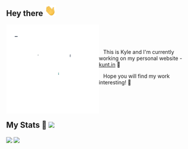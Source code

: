 ## Hey there <img src="https://raw.githubusercontent.com/ABSphreak/ABSphreak/master/gifs/Hi.gif" width="30px" height="30px">

<span>
  <img src="logo.gif" align="left" width=250 height=240>
</span>

<br>
<br>
<br>
<p>&nbsp;&nbsp;&nbsp;This is Kyle and I'm currently working on my personal website - <a href="https://kunt.in" target="_blank">kunt.in</a> 💫</p>
<p>&nbsp;&nbsp;&nbsp;Hope you will find my work interesting! 🌟</p>
<br>
<br>
<br>

## My Stats 👀 ![](https://komarev.com/ghpvc/?username=kuntiniong&color=d83a7c)

<span>
  <img height=190 align="center" src="https://github-readme-stats.vercel.app/api/?username=kuntiniong&show_icons=true&theme=radical&card_width=240b" />
</span>
<span>
  <img height=190 align="center" src="https://github-readme-stats.vercel.app/api/top-langs/?username=kuntiniong&layout=compact&theme=radical&hide=jupyter%20notebook&card_width=220b" />
</span>


